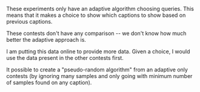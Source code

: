 These experiments only have an adaptive algorithm choosing queries. This means
that it makes a choice to show which captions to show based on previous
captions.

These contests don't have any comparison -- we don't know how much better the
adaptive approach is.

I am putting this data online to provide more data. Given a choice, I would use
the data present in the other contests first.

It possible to create a "pseudo-random algorithm" from an adaptive only
contests (by ignoring many samples and only going with minimum number of
samples found on any caption).
